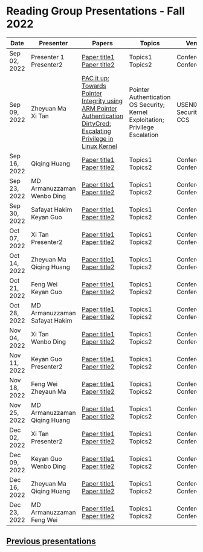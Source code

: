 # Reading Group Presentations - Fall 2022
| Date         | Presenter | Papers                                                                                                                       | Topics                          | Venue              | Year            | Recording     | Slides     |
|--------------|-----------|------------------------------------------------------------------------------------------------------------------------------|---------------------------------|--------------------|-----------------|-----------|--------|
|Sep 02, 2022| Presenter 1 <br> Presenter2 | [Paper title1](link) <br> [Paper title2](Link) | Topics1 <br> Topics2 | Conference1 <br> Conference2 | Year
|Sep 09, 2022| Zheyuan Ma <br> Xi Tan | [PAC it up: Towards Pointer Integrity using ARM Pointer Authentication](https://www.usenix.org/system/files/sec19fall_liljestrand_prepub.pdf) <br> [DirtyCred: Escalating Privilege in Linux Kernel](Link) | Pointer Authentication <br> OS Security; Kernel Exploitation; Privilege Escalation | USENIX Security <br> CCS | 2019 <br> 2022 
|Sep 16, 2022| Qiqing Huang | [Paper title1](link) <br> [Paper title2](Link) | Topics1 <br> Topics2 | Conference1 <br> Conference2 | Year
|Sep 23, 2022| MD Armanuzzaman <br> Wenbo Ding | [Paper title1](link) <br> [Paper title2](Link) | Topics1 <br> Topics2 | Conference1 <br> Conference2 | Year 
|Sep 30, 2022| Safayat Hakim <br> Keyan Guo | [Paper title1](link) <br> [Paper title2](Link) | Topics1 <br> Topics2 | Conference1 <br> Conference2 | Year
|Oct 07, 2022| Xi Tan <br>  Presenter2 | [Paper title1](link) <br> [Paper title2](Link) | Topics1 <br> Topics2 | Conference1 <br> Conference2 | Year 
|Oct 14, 2022| Zheyuan Ma <br> Qiqing Huang| [Paper title1](link) <br> [Paper title2](Link) | Topics1 <br> Topics2 | Conference1 <br> Conference2 | Year 
|Oct 21, 2022| Feng Wei <br> Keyan Guo | [Paper title1](link) <br> [Paper title2](Link) | Topics1 <br> Topics2 | Conference1 <br> Conference2 | Year 
|Oct 28, 2022| MD Armanuzzaman <br>  Safayat Hakim| [Paper title1](link) <br> [Paper title2](Link) | Topics1 <br> Topics2 | Conference1 <br> Conference2 | Year 
|Nov 04, 2022| Xi Tan <br> Wenbo Ding | [Paper title1](link) <br> [Paper title2](Link) | Topics1 <br> Topics2 | Conference1 <br> Conference2 | Year 
|Nov 11, 2022| Keyan Guo <br> Presenter2 | [Paper title1](link) <br> [Paper title2](Link) | Topics1 <br> Topics2 | Conference1 <br> Conference2 | Year 
|Nov 18, 2022| Feng Wei <br> Zheyaun Ma | [Paper title1](link) <br> [Paper title2](Link) | Topics1 <br> Topics2 | Conference1 <br> Conference2 | Year 
|Nov 25, 2022| MD Armanuzzaman <br> Qiqing Huang | [Paper title1](link) <br> [Paper title2](Link) | Topics1 <br> Topics2 | Conference1 <br> Conference2 | Year 
|Dec 02, 2022| Xi Tan <br> Presenter2 | [Paper title1](link) <br> [Paper title2](Link) | Topics1 <br> Topics2 | Conference1 <br> Conference2 | Year
|Dec 09, 2022| Keyan Guo <br> Wenbo Ding | [Paper title1](link) <br> [Paper title2](Link) | Topics1 <br> Topics2 | Conference1 <br> Conference2 | Year 
|Dec 16, 2022| Zheyuan Ma <br> Qiqing Huang | [Paper title1](link) <br> [Paper title2](Link) | Topics1 <br> Topics2 | Conference1 <br> Conference2 | Year 
|Dec 23, 2022| MD Armanuzzaman <br> Feng Wei | [Paper title1](link) <br> [Paper title2](Link) | Topics1 <br> Topics2 | Conference1 <br> Conference2 | Year 



## **[Previous presentations](History.md)**

